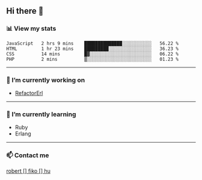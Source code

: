 ## Hi there 👋

### 📊 View my stats

<!--START_SECTION:waka-->
```text
JavaScript   2 hrs 9 mins    ██████████████░░░░░░░░░░░   56.22 % 
HTML         1 hr 23 mins    █████████░░░░░░░░░░░░░░░░   36.23 % 
CSS          14 mins         █▓░░░░░░░░░░░░░░░░░░░░░░░   06.22 % 
PHP          2 mins          ▒░░░░░░░░░░░░░░░░░░░░░░░░   01.23 % 
```
<!--END_SECTION:waka-->


---

### 🔭 I’m currently working on
- [RefactorErl](https://plc.inf.elte.hu/erlang/)

---

### 🌱 I’m currently learning
- Ruby
- Erlang

---

### 📫 Contact me
[robert [] fiko [] hu](mailto:robert@fiko.hu)



<!--
**robertfiko/robertfiko** is a ✨ _special_ ✨ repository because its `README.md` (this file) appears on your GitHub profile.

Here are some ideas to get you started:

- 🔭 I’m currently working on ...
- 🌱 I’m currently learning ...
- 👯 I’m looking to collaborate on ...
- 🤔 I’m looking for help with ...
- 💬 Ask me about ...
- 📫 How to reach me: ...
- 😄 Pronouns: ...
- ⚡ Fun fact: ...
-->
